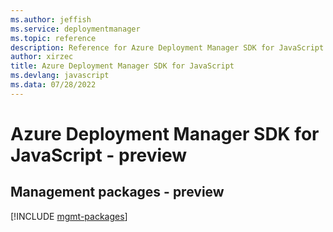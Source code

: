 ```yaml
---
ms.author: jeffish
ms.service: deploymentmanager
ms.topic: reference
description: Reference for Azure Deployment Manager SDK for JavaScript
author: xirzec
title: Azure Deployment Manager SDK for JavaScript
ms.devlang: javascript
ms.data: 07/28/2022
---
```

# Azure Deployment Manager SDK for JavaScript - preview

## Management packages - preview
[!INCLUDE [mgmt-packages](deployment-manager-mgmt-index.md)]